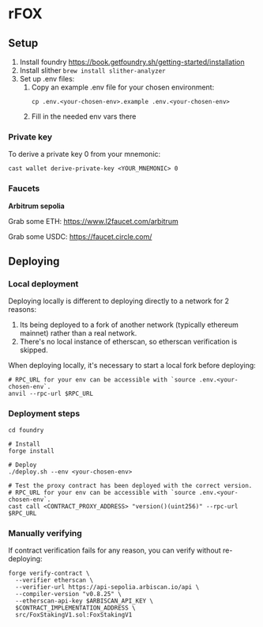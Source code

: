 # rFOX

## Setup

1. Install foundry https://book.getfoundry.sh/getting-started/installation
2. Install slither `brew install slither-analyzer`
3. Set up .env files:
    1. Copy an example .env file for your chosen environment:
        ```shell
        cp .env.<your-chosen-env>.example .env.<your-chosen-env>
        ```
    2. Fill in the needed env vars there

### Private key

To derive a private key 0 from your mnemonic:

```shell
cast wallet derive-private-key <YOUR_MNEMONIC> 0
```

### Faucets

**Arbitrum sepolia**

Grab some ETH:
https://www.l2faucet.com/arbitrum

Grab some USDC:
https://faucet.circle.com/

## Deploying

### Local deployment
Deploying locally is different to deploying directly to a network for 2 reasons:
1. Its being deployed to a fork of another network (typically ethereum mainnet) rather than a real network.
2. There's no local instance of etherscan, so etherscan verification is skipped.

When deploying locally, it's necessary to start a local fork before deploying:

```shell
# RPC_URL for your env can be accessible with `source .env.<your-chosen-env`.
anvil --rpc-url $RPC_URL
```

### Deployment steps

```shell
cd foundry 

# Install
forge install

# Deploy
./deploy.sh --env <your-chosen-env>

# Test the proxy contract has been deployed with the correct version.
# RPC_URL for your env can be accessible with `source .env.<your-chosen-env`.
cast call <CONTRACT_PROXY_ADDRESS> "version()(uint256)" --rpc-url $RPC_URL
```

### Manually verifying

If contract verification fails for any reason, you can verify without re-deploying:

```shell
forge verify-contract \
  --verifier etherscan \
  --verifier-url https://api-sepolia.arbiscan.io/api \
  --compiler-version "v0.8.25" \
  --etherscan-api-key $ARBISCAN_API_KEY \
  $CONTRACT_IMPLEMENTATION_ADDRESS \
  src/FoxStakingV1.sol:FoxStakingV1
```
